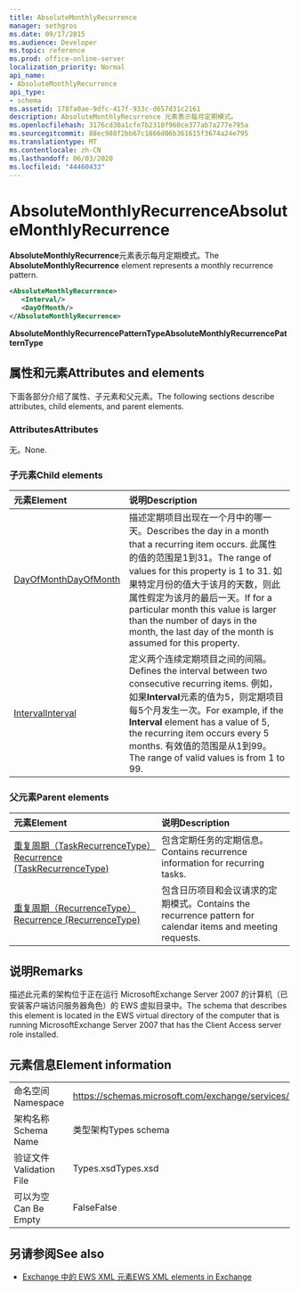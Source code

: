 ```yaml
---
title: AbsoluteMonthlyRecurrence
manager: sethgros
ms.date: 09/17/2015
ms.audience: Developer
ms.topic: reference
ms.prod: office-online-server
localization_priority: Normal
api_name:
- AbsoluteMonthlyRecurrence
api_type:
- schema
ms.assetid: 178fa0ae-9dfc-417f-933c-d657d31c2161
description: AbsoluteMonthlyRecurrence 元素表示每月定期模式。
ms.openlocfilehash: 3176cd30a1cfe7b2310f960ce377ab7a277e795a
ms.sourcegitcommit: 88ec988f2bb67c1866d06b361615f3674a24e795
ms.translationtype: MT
ms.contentlocale: zh-CN
ms.lasthandoff: 06/03/2020
ms.locfileid: "44460433"
---
```

# <a name="absolutemonthlyrecurrence"></a><span data-ttu-id="b3dfc-103">AbsoluteMonthlyRecurrence</span><span class="sxs-lookup"><span data-stu-id="b3dfc-103">AbsoluteMonthlyRecurrence</span></span>

<span data-ttu-id="b3dfc-104">**AbsoluteMonthlyRecurrence**元素表示每月定期模式。</span><span class="sxs-lookup"><span data-stu-id="b3dfc-104">The **AbsoluteMonthlyRecurrence** element represents a monthly recurrence pattern.</span></span> 
  
```xml
<AbsoluteMonthlyRecurrence>
   <Interval/>
   <DayOfMonth/>
</AbsoluteMonthlyRecurrence>
```

 <span data-ttu-id="b3dfc-105">**AbsoluteMonthlyRecurrencePatternType**</span><span class="sxs-lookup"><span data-stu-id="b3dfc-105">**AbsoluteMonthlyRecurrencePatternType**</span></span>
## <a name="attributes-and-elements"></a><span data-ttu-id="b3dfc-106">属性和元素</span><span class="sxs-lookup"><span data-stu-id="b3dfc-106">Attributes and elements</span></span>

<span data-ttu-id="b3dfc-107">下面各部分介绍了属性、子元素和父元素。</span><span class="sxs-lookup"><span data-stu-id="b3dfc-107">The following sections describe attributes, child elements, and parent elements.</span></span>
  
### <a name="attributes"></a><span data-ttu-id="b3dfc-108">Attributes</span><span class="sxs-lookup"><span data-stu-id="b3dfc-108">Attributes</span></span>

<span data-ttu-id="b3dfc-109">无。</span><span class="sxs-lookup"><span data-stu-id="b3dfc-109">None.</span></span>
  
### <a name="child-elements"></a><span data-ttu-id="b3dfc-110">子元素</span><span class="sxs-lookup"><span data-stu-id="b3dfc-110">Child elements</span></span>

|<span data-ttu-id="b3dfc-111">**元素**</span><span class="sxs-lookup"><span data-stu-id="b3dfc-111">**Element**</span></span>|<span data-ttu-id="b3dfc-112">**说明**</span><span class="sxs-lookup"><span data-stu-id="b3dfc-112">**Description**</span></span>|
|:-----|:-----|
|[<span data-ttu-id="b3dfc-113">DayOfMonth</span><span class="sxs-lookup"><span data-stu-id="b3dfc-113">DayOfMonth</span></span>](dayofmonth.md) <br/> |<span data-ttu-id="b3dfc-114">描述定期项目出现在一个月中的哪一天。</span><span class="sxs-lookup"><span data-stu-id="b3dfc-114">Describes the day in a month that a recurring item occurs.</span></span> <span data-ttu-id="b3dfc-115">此属性的值的范围是1到31。</span><span class="sxs-lookup"><span data-stu-id="b3dfc-115">The range of values for this property is 1 to 31.</span></span> <span data-ttu-id="b3dfc-116">如果特定月份的值大于该月的天数，则此属性假定为该月的最后一天。</span><span class="sxs-lookup"><span data-stu-id="b3dfc-116">If for a particular month this value is larger than the number of days in the month, the last day of the month is assumed for this property.</span></span>  <br/> |
|[<span data-ttu-id="b3dfc-117">Interval</span><span class="sxs-lookup"><span data-stu-id="b3dfc-117">Interval</span></span>](interval.md) <br/> |<span data-ttu-id="b3dfc-118">定义两个连续定期项目之间的间隔。</span><span class="sxs-lookup"><span data-stu-id="b3dfc-118">Defines the interval between two consecutive recurring items.</span></span> <span data-ttu-id="b3dfc-119">例如，如果**Interval**元素的值为5，则定期项目每5个月发生一次。</span><span class="sxs-lookup"><span data-stu-id="b3dfc-119">For example, if the **Interval** element has a value of 5, the recurring item occurs every 5 months.</span></span> <span data-ttu-id="b3dfc-120">有效值的范围是从1到99。</span><span class="sxs-lookup"><span data-stu-id="b3dfc-120">The range of valid values is from 1 to 99.</span></span>  <br/> |
   
### <a name="parent-elements"></a><span data-ttu-id="b3dfc-121">父元素</span><span class="sxs-lookup"><span data-stu-id="b3dfc-121">Parent elements</span></span>

|<span data-ttu-id="b3dfc-122">**元素**</span><span class="sxs-lookup"><span data-stu-id="b3dfc-122">**Element**</span></span>|<span data-ttu-id="b3dfc-123">**说明**</span><span class="sxs-lookup"><span data-stu-id="b3dfc-123">**Description**</span></span>|
|:-----|:-----|
|[<span data-ttu-id="b3dfc-124">重复周期（TaskRecurrenceType）</span><span class="sxs-lookup"><span data-stu-id="b3dfc-124">Recurrence (TaskRecurrenceType)</span></span>](recurrence-taskrecurrencetype.md) <br/> |<span data-ttu-id="b3dfc-125">包含定期任务的定期信息。</span><span class="sxs-lookup"><span data-stu-id="b3dfc-125">Contains recurrence information for recurring tasks.</span></span>  <br/> |
|[<span data-ttu-id="b3dfc-126">重复周期（RecurrenceType）</span><span class="sxs-lookup"><span data-stu-id="b3dfc-126">Recurrence (RecurrenceType)</span></span>](recurrence-recurrencetype.md) <br/> |<span data-ttu-id="b3dfc-127">包含日历项目和会议请求的定期模式。</span><span class="sxs-lookup"><span data-stu-id="b3dfc-127">Contains the recurrence pattern for calendar items and meeting requests.</span></span>  <br/> |
   
## <a name="remarks"></a><span data-ttu-id="b3dfc-128">说明</span><span class="sxs-lookup"><span data-stu-id="b3dfc-128">Remarks</span></span>

<span data-ttu-id="b3dfc-129">描述此元素的架构位于正在运行 MicrosoftExchange Server 2007 的计算机（已安装客户端访问服务器角色）的 EWS 虚拟目录中。</span><span class="sxs-lookup"><span data-stu-id="b3dfc-129">The schema that describes this element is located in the EWS virtual directory of the computer that is running MicrosoftExchange Server 2007 that has the Client Access server role installed.</span></span>
  
## <a name="element-information"></a><span data-ttu-id="b3dfc-130">元素信息</span><span class="sxs-lookup"><span data-stu-id="b3dfc-130">Element information</span></span>

|||
|:-----|:-----|
|<span data-ttu-id="b3dfc-131">命名空间</span><span class="sxs-lookup"><span data-stu-id="b3dfc-131">Namespace</span></span>  <br/> |https://schemas.microsoft.com/exchange/services/2006/types  <br/> |
|<span data-ttu-id="b3dfc-132">架构名称</span><span class="sxs-lookup"><span data-stu-id="b3dfc-132">Schema Name</span></span>  <br/> |<span data-ttu-id="b3dfc-133">类型架构</span><span class="sxs-lookup"><span data-stu-id="b3dfc-133">Types schema</span></span>  <br/> |
|<span data-ttu-id="b3dfc-134">验证文件</span><span class="sxs-lookup"><span data-stu-id="b3dfc-134">Validation File</span></span>  <br/> |<span data-ttu-id="b3dfc-135">Types.xsd</span><span class="sxs-lookup"><span data-stu-id="b3dfc-135">Types.xsd</span></span>  <br/> |
|<span data-ttu-id="b3dfc-136">可以为空</span><span class="sxs-lookup"><span data-stu-id="b3dfc-136">Can Be Empty</span></span>  <br/> |<span data-ttu-id="b3dfc-137">False</span><span class="sxs-lookup"><span data-stu-id="b3dfc-137">False</span></span>  <br/> |
   
## <a name="see-also"></a><span data-ttu-id="b3dfc-138">另请参阅</span><span class="sxs-lookup"><span data-stu-id="b3dfc-138">See also</span></span>

- [<span data-ttu-id="b3dfc-139">Exchange 中的 EWS XML 元素</span><span class="sxs-lookup"><span data-stu-id="b3dfc-139">EWS XML elements in Exchange</span></span>](ews-xml-elements-in-exchange.md)

